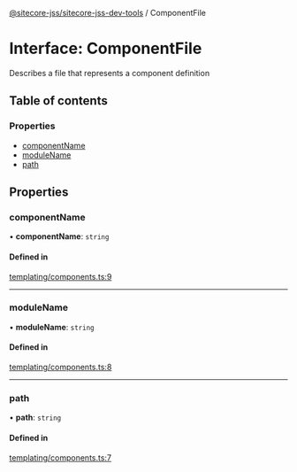 [@sitecore-jss/sitecore-jss-dev-tools](../README.md) / ComponentFile

# Interface: ComponentFile

Describes a file that represents a component definition

## Table of contents

### Properties

- [componentName](ComponentFile.md#componentname)
- [moduleName](ComponentFile.md#modulename)
- [path](ComponentFile.md#path)

## Properties

### componentName

• **componentName**: `string`

#### Defined in

[templating/components.ts:9](https://github.com/Sitecore/jss/blob/d3b172b39/packages/sitecore-jss-dev-tools/src/templating/components.ts#L9)

___

### moduleName

• **moduleName**: `string`

#### Defined in

[templating/components.ts:8](https://github.com/Sitecore/jss/blob/d3b172b39/packages/sitecore-jss-dev-tools/src/templating/components.ts#L8)

___

### path

• **path**: `string`

#### Defined in

[templating/components.ts:7](https://github.com/Sitecore/jss/blob/d3b172b39/packages/sitecore-jss-dev-tools/src/templating/components.ts#L7)
